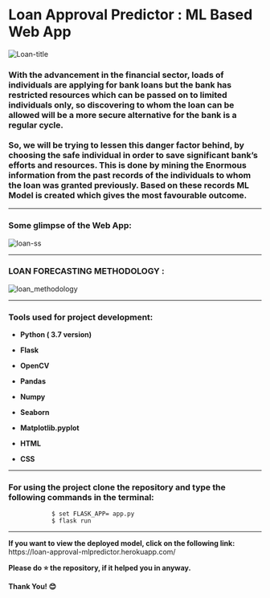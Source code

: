 <div align=”center”>
<h1> Loan Approval Predictor : ML Based Web App</h1>
</div>

![Loan-title](https://user-images.githubusercontent.com/72686156/103457669-37ca4c00-4d27-11eb-9c9b-56b3536c2bde.jpg)

<p><h3> With the advancement in the financial sector, loads of individuals are applying for bank loans but the bank has restricted resources which can be passed on to limited individuals only, so discovering to whom the loan can be allowed will be a more secure alternative for the bank is a regular cycle. <br><br>
So, we will be trying to lessen this danger factor behind, by choosing the safe individual in order to save significant bank’s efforts and resources. This is done by mining the Enormous information from the past records of the individuals to whom the loan was granted previously. Based on these records ML Model is created which gives the most favourable outcome. 
</h3></p>

<hr>

<p><h3> Some glimpse of the Web App: </h3></p>

![loan-ss](https://user-images.githubusercontent.com/72686156/103457730-cb038180-4d27-11eb-8b6b-ca63650c7d67.png)

<hr>

<h3> LOAN FORECASTING METHODOLOGY :</h3>

![loan_methodology](https://user-images.githubusercontent.com/72686156/103457749-03a35b00-4d28-11eb-9861-83f67d323f8b.png)

<hr>

<h3> Tools used for project development: </h3>
<ul>
<li><p><b>Python ( 3.7 version)</b></p></li>
<li><p><b>Flask</b></p></li>
<li><p><b>OpenCV</b></p></li>
<li><p><b>Pandas</b></p></li>
<li><p><b>Numpy</b></p></li>
<li><p><b>Seaborn</b></p></li>
<li><p><b>Matplotlib.pyplot</b></p></li>
<li><p><b>HTML</b></p></li>
<li><p><b>CSS</b></p></li>
</ul>

<hr>

<h3> For using the project clone the repository and type the following commands in the terminal: </h3>
                
                $ set FLASK_APP= app.py
                $ flask run 
  
<hr>

<p> <b>If you want to view the deployed model, click on the following link: </b> https://loan-approval-mlpredictor.herokuapp.com/  </p>
<p> <b> Please do ⭐ the repository, if it helped you in anyway.</b> </p>
<p> <b> Thank You! 😊 </b> </p>
